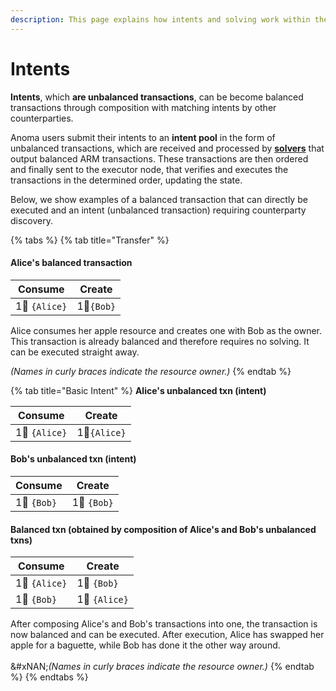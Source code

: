 ```yaml
---
description: This page explains how intents and solving work within the Anoma protocol.
---
```


# Intents

**Intents**, which **are unbalanced transactions**, can be become balanced transactions through composition with matching intents by other counterparties.

Anoma users submit their intents to an **intent pool** in the form of unbalanced transactions, which are received and processed by [**solvers**](../services/solving.md) that output balanced ARM transactions. These transactions are then ordered and finally sent to the executor node, that verifies and executes the transactions in the determined order, updating the state.

Below, we show examples of a balanced transaction that can directly be executed and an intent (unbalanced transaction) requiring counterparty discovery.

{% tabs %}
{% tab title="Transfer" %}
#### **Alice's balanced transaction**

| Consume       | Create     |
| ------------- | ---------- |
| 1🍏 `{Alice}` | 1🍏`{Bob}` |

Alice consumes her apple resource and creates one with Bob as the owner. This transaction is already balanced and therefore requires no solving. It can be executed straight away.

_(Names in curly braces indicate the resource owner.)_
{% endtab %}

{% tab title="Basic Intent" %}
**Alice's unbalanced txn (intent)**

| Consume       | Create       |
| ------------- | ------------ |
| 1🍏 `{Alice}` | 1🥖`{Alice}` |

#### **Bob's unbalanced txn (intent)**

| Consume     | Create      |
| ----------- | ----------- |
| 1🥖 `{Bob}` | 1🍏 `{Bob}` |

#### Balanced txn (obtained by composition of Alice's and Bob's unbalanced txns)

| Consume       | Create        |
| ------------- | ------------- |
| 1🍏 `{Alice}` | 1🍏 `{Bob}`   |
| 1🥖 `{Bob}`   | 1🥖 `{Alice}` |

After composing Alice's and Bob's transactions into one, the transaction is now balanced and can be executed. After execution, Alice has swapped her apple for a baguette, while Bob has done it the other way around.\
\
&#xNAN;_(Names in curly braces indicate the resource owner.)_
{% endtab %}
{% endtabs %}



